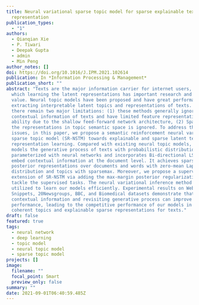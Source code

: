 ```yaml
---
title: Neural variational sparse topic model for sparse explainable text
  representation
publication_types:
  - "1"
authors:
  - Qianqian Xie
  - P. Tiwari
  - Deepak Gupta
  - admin
  - Min Peng
author_notes: []
doi: https://doi.org/10.1016/J.IPM.2021.102614
publication: In *Information Processing & Management*
publication_short: ""
abstract: "Texts are the major information carrier for internet users, from
  which learning the latent representations has important research and practical
  value. Neural topic models have been proposed and have great performance in
  extracting interpretable latent topics and representations of texts. However,
  there remain two major limitations: (1) these methods generally ignore the
  contextual information of texts and have limited feature representation
  ability due to the shallow feed-forward network architecture, (2) Sparsity of
  the representations in topic semantic space is ignored. To address these
  issues, in this paper, we propose a semantic reinforcement neural variational
  sparse topic model (SR-NSTM) towards explainable and sparse latent text
  representation learning. Compared with existing neural topic models, SR-NSTM
  models the generative process of texts with probabilistic distributions
  parameterized with neural networks and incorporates Bi-directional LSTM to
  embed contextual information at the document level. It achieves sparse
  posterior representations over documents and words with zero-mean Laplace
  distribution and topics with sparsemax. Moreover, we propose a supervised
  extension of SR-NSTM via adding the max-margin posterior regularization to
  tackle the supervised tasks. The neural variational inference method is
  utilized to learn our models efficiently. Experimental results on Web
  Snippets, 20Newsgroups, BBC, and Biomedical datasets demonstrate that the
  contextual information and revisiting generative process can improve the
  performance, leading to the competitive performance of our models in learning
  coherent topics and explainable sparse representations for texts."
draft: false
featured: true
tags:
  - neural network
  - deep learning
  - topic model
  - neural topic model
  - sparse topic model
projects: []
image:
  filename: ""
  focal_point: Smart
  preview_only: false
summary: ""
date: 2021-09-01T06:40:59.485Z
---
```

